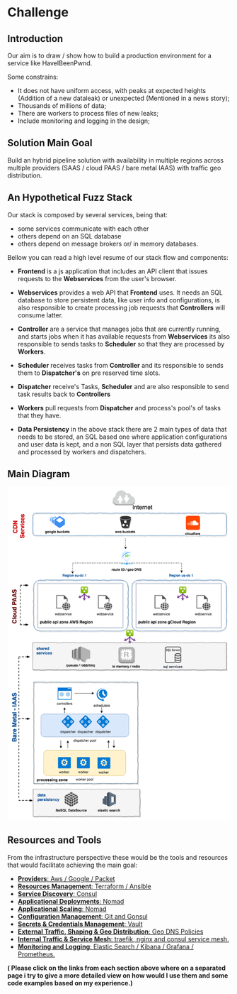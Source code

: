 # Challenge

## Introduction

Our aim is to draw / show how to build a production environment for a service like HaveIBeenPwnd.

Some constrains:

* It does not have uniform access, with peaks at expected heights (Addition of a new  dataleak) or unexpected (Mentioned in a news story);
* Thousands of millions of data;
* There are workers to process files of new leaks;
* Include monitoring and logging in the design;

## Solution Main Goal

Build an hybrid pipeline solution with availability in multiple regions across multiple providers (SAAS / cloud PAAS / bare metal IAAS) with traffic geo distribution.

## An Hypothetical Fuzz Stack

Our stack is composed by several services, being that: 

* some services communicate with each other
* others depend on an SQL database 
* others depend on message brokers or/ in memory databases.

Bellow you can read a high level resume of our stack flow and components:

* **Frontend** is a js application that includes an API client that issues requests to the **Webservices** from the user's browser.

* **Webservices** provides a web API that **Frontend** uses. It needs an SQL database to store persistent data, like user info and configurations, is also responsible to create processing job requests that **Controllers** will consume latter.

* **Controller** are a service that manages jobs that are currently running, and starts jobs when it has available requests from **Webservices** its also responsible to sends  tasks to  **Scheduler** so that they are processed by **Workers**.

* **Scheduler** receives tasks from **Controller** and its responsible to sends them to **Dispatcher's** on pre reserved time slots.

* **Dispatcher** receive's Tasks, **Scheduler** and are also responsible to send task results back to **Controllers**

* **Workers** pull requests from **Dispatcher** and process's pool's of tasks that they have.

* **Data Persistency** in the above stack there are 2 main types of data that needs to be stored, an SQL based one where application configurations and user data is kept, and a non SQL layer that persists data gathered and processed by workers and dispatchers.

## Main Diagram 

![Main Diagram](images/fuzzsec-Diagram.png?raw=true)

## Resources and Tools

From the infrastructure perspective these would be the tools and resources that would facilitate achieving the main goal:

* [**Providers**: Aws / Google / Packet ](pages/providers.md)
* [**Resources Management**: Terraform / Ansible](pages/resource_management.md)
* [**Service Discovery**: Consul](pages/service_discovery.md)
* [**Applicational Deployments**: Nomad ](pages/applicational_deployment.md)
* [**Applicational Scaling**: Nomad ](pages/applicational_autoscaling.md)
* [**Configuration Management**: Git and Gonsul](pages/configuration_management.md)
* [**Secrets & Credentials Management**: Vault](pages/secrets_and_credentials.md)
* [**External Traffic, Shaping & Geo Distribution**: Geo DNS Policies](pages/external_traffic.md)
* [**Internal Traffic & Service Mesh**: traefik, nginx and consul service mesh.](pages/internal_traffic.md)
* [**Monitoring and Logging**: Elastic Search / Kibana / Grafana / Prometheus.](pages/monitoring_logging.md)

**( Please click on the links from each section above where on a separated page i try to give a more detailed view on how would I use them and some code examples based on my experience.)**